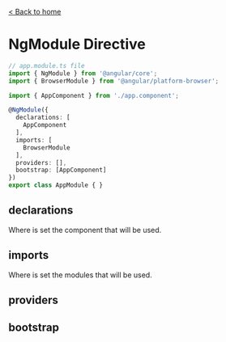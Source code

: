 [< Back to home](../README.md)

# NgModule Directive

```typescript
// app.module.ts file
import { NgModule } from '@angular/core';
import { BrowserModule } from '@angular/platform-browser';

import { AppComponent } from './app.component';

@NgModule({
  declarations: [
    AppComponent
  ],
  imports: [
    BrowserModule
  ],
  providers: [],
  bootstrap: [AppComponent]
})
export class AppModule { }
```



## declarations
Where is set the component that will be used.

## imports
Where is set the modules that will be used.

## providers

## bootstrap
